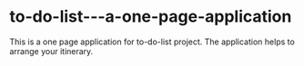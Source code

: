 # to-do-list---a-one-page-application
This is a one page application for to-do-list project. The application helps to arrange your itinerary.
